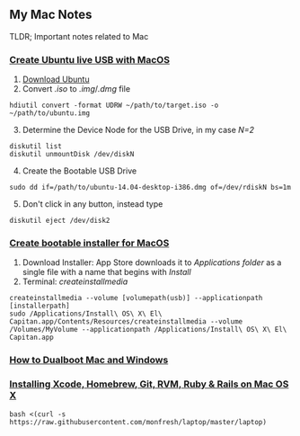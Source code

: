## My Mac Notes

TLDR; Important notes related to Mac

### [Create Ubuntu live USB with MacOS](https://computers.tutsplus.com/tutorials/how-to-create-a-bootable-ubuntu-usb-drive-for-pc-on-a-mac--cms-21187)
1. [Download Ubuntu](https://www.ubuntu.com/download/desktop)
2. Convert *.iso* to *.img*/*.dmg* file
```
hdiutil convert -format UDRW ~/path/to/target.iso -o ~/path/to/ubuntu.img
```
3. Determine the Device Node for the USB Drive, in my case *N=2*
```
diskutil list
diskutil unmountDisk /dev/diskN
```
4. Create the Bootable USB Drive
```
sudo dd if=/path/to/ubuntu-14.04-desktop-i386.dmg of=/dev/rdiskN bs=1m
```
5. Don't click in any button, instead type
```
diskutil eject /dev/disk2
```

### [Create bootable installer for MacOS](https://support.apple.com/en-us/HT201372)
1. Download Installer: App Store downloads it to *Applications folder* as a single file with a name that begins with *Install*
2. Terminal: *createinstallmedia*
  ```
  createinstallmedia --volume [volumepath(usb)] --applicationpath [installerpath]
  sudo /Applications/Install\ OS\ X\ El\ Capitan.app/Contents/Resources/createinstallmedia --volume /Volumes/MyVolume --applicationpath /Applications/Install\ OS\ X\ El\ Capitan.app
  ```

### [How to Dualboot Mac and Windows](https://www.laptopmag.com/articles/dual-boot-windows-os-x-mac)

### [Installing Xcode, Homebrew, Git, RVM, Ruby & Rails on Mac OS X](https://www.moncefbelyamani.com/how-to-install-xcode-homebrew-git-rvm-ruby-on-mac/)

```
bash <(curl -s https://raw.githubusercontent.com/monfresh/laptop/master/laptop)
```
